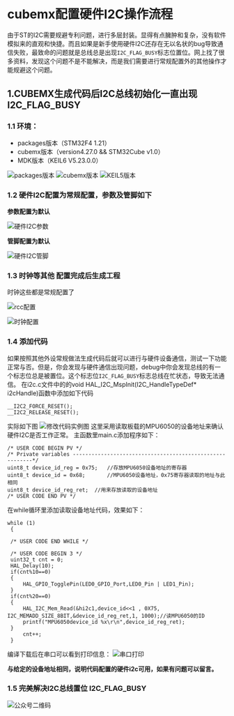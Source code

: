 # cubemx配置硬件I2C操作流程
由于ST的I2C需要规避专利问题，进行多层封装。显得有点臃肿和复杂，没有软件模拟来的直观和快捷。而且如果是新手使用硬件I2C还存在无以名状的bug导致通信失败，最致命的问题就是总线总是出现`I2C_FLAG_BUSY`标志位置位。网上找了很多资料，发现这个问题不是不能解决，而是我们需要进行常规配置外的其他操作才能规避这个问题。
## 1.CUBEMX生成代码后I2C总线初始化一直出现 I2C_FLAG_BUSY
### 1.1 环境：
- packages版本（STM32F4 1.21）
- cubemx版本（version4.27.0 && STM32Cube v1.0）
- MDK版本（KEIL6 V5.23.0.0）

![packages版本](https://github.com/sangeren1002/Notes/blob/master/cubemx/image/I2C/packages.png?raw=true)
![cubemx版本](https://github.com/sangeren1002/Notes/blob/master/cubemx/image/I2C/cubemx_ver.png?raw=true)
![KEIL5版本](https://github.com/sangeren1002/Notes/blob/master/cubemx/image/I2C/MDK%E7%89%88%E6%9C%AC.png?raw=true)
### 1.2 硬件I2C配置为常规配置，参数及管脚如下
**参数配置为默认**

![硬件I2C参数](https://github.com/sangeren1002/Notes/blob/master/cubemx/image/I2C/I2C_PAR.png?raw=true)

**管脚配置为默认**

![硬件I2C管脚](https://github.com/sangeren1002/Notes/blob/master/cubemx/image/I2C/%E7%AE%A1%E8%84%9A%E9%85%8D%E7%BD%AE.png?raw=true)
### 1.3 时钟等其他 配置完成后生成工程
时钟这些都是常规配置了

![rcc配置](https://github.com/sangeren1002/Notes/blob/master/cubemx/image/I2C/rcc.png?raw=true)           

![时钟配置](https://github.com/sangeren1002/Notes/blob/master/cubemx/image/I2C/clock.png?raw=true)
### 1.4 添加代码
如果按照其他外设常规做法生成代码后就可以进行与硬件设备通信，测试一下功能正常与否。但是，你会发现与硬件通信出现问题，debug中你会发现总线的有一个标志位总是被置位。这个标志位`I2C_FLAG_BUSY`标志总线在忙状态，导致无法通信。
在i2c.c文件中的的void HAL_I2C_MspInit(I2C_HandleTypeDef* i2cHandle)函数中添加如下代码
```
__I2C2_FORCE_RESET();
__I2C2_RELEASE_RESET();
```
实际如下图
![修改代码实例图](https://github.com/sangeren1002/Notes/blob/master/cubemx/image/I2C/%E4%BB%A3%E7%A0%81%E4%BF%AE%E6%94%B91.png?raw=true)
这里采用读取板载的MPU6050的设备地址来确认硬件I2C是否工作正常。
主函数里main.c添加程序如下：
```
/* USER CODE BEGIN PV */
/* Private variables ---------------------------------------------------------*/
uint8_t device_id_reg = 0x75;	//存放MPU6050设备地址的寄存器
uint8_t device_id = 0x68;		//MPU6050设备地址，0x75寄存器读取的地址与此相同
uint8_t device_id_reg_ret;	//用来存放读取的设备地址
/* USER CODE END PV */
```
在while循环里添加读取设备地址代码，效果如下：
```
while (1)
 {

 /* USER CODE END WHILE */

 /* USER CODE BEGIN 3 */
 uint32_t cnt = 0;
 HAL_Delay(10);
 if(cnt%10==0)
 {
	 HAL_GPIO_TogglePin(LED0_GPIO_Port,LED0_Pin | LED1_Pin);
 }
 if(cnt%20==0)
 {
	 HAL_I2C_Mem_Read(&hi2c1,device_id<<1 , 0X75, I2C_MEMADD_SIZE_8BIT,&device_id_reg_ret,1, 1000);//读MPU6050的ID
	 printf("MPU6050device_id %x\r\n",device_id_reg_ret);
 }
	 cnt++;
 }
```
编译下载后在串口可以看到打印信息：
![串口打印](https://github.com/sangeren1002/Notes/blob/master/cubemx/image/I2C/usart_printf.png?raw=true)

**与给定的设备地址相同，说明代码配置的硬件i2c可用，如果有问题可以留言。**
### 1.5 完美解决I2C总线置位 I2C_FLAG_BUSY

![公众号二维码](https://github.com/sangeren1002/Notes/blob/master/cubemx/image/I2C/gzh_ewm.jpg?raw=true)
